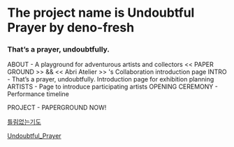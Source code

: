# The project name is Undoubtful Prayer by deno-fresh

### That’s a prayer, undoubtfully.

ABOUT - A playground for adventurous artists and collectors << PAPER GROUND >> && << Abri Atelier >> 's Collaboration introduction page
INTRO - That’s a prayer, undoubtfully. Introduction page for exhibition planning
ARTISTS - Page to introduce participating artists
OPENING CEREMONY - Performance timeline

PROJECT - PAPERGROUND NOW!

<a href='https://pray.deno.dev' target='_blank'>틀림없는기도</a>

<a href='https://pray.deno.dev' target='_blank'>Undoubtful_Prayer</a>

